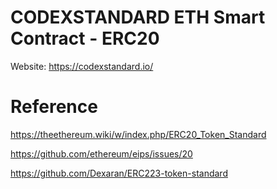 # CODEXSTANDARD ETH Smart Contract - ERC20

Website: https://codexstandard.io/

# Reference

https://theethereum.wiki/w/index.php/ERC20_Token_Standard

https://github.com/ethereum/eips/issues/20

https://github.com/Dexaran/ERC223-token-standard

